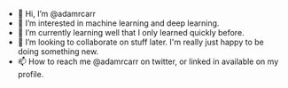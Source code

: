 - 👋 Hi, I’m @adamrcarr
- 👀 I’m interested in machine learning and deep learning.
- 🌱 I’m currently learning well that I only learned quickly before.
- 💞️ I’m looking to collaborate on stuff later. I'm really just happy to be doing something new.
- 📫 How to reach me @adamrcarr on twitter, or linked in available on my profile.

<!---
adamrcarr/adamrcarr is a ✨ special ✨ repository because its `README.md` (this file) appears on your GitHub profile.
You can click the Preview link to take a look at your changes.
--->
